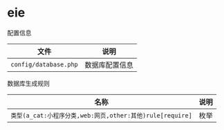 eie
===================
配置信息

|  文件   | 说明  |
|  ----  | ----  |
| `config/database.php`  | 数据库配置信息 |



数据库生成规则

|  名称   | 说明  |
|  ----  | ----  |
| `类型(a_cat:小程序分类,web:网页,other:其他)rule[require]`  | 枚举 |
